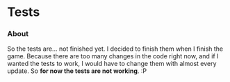 # Tests 
### About 
So the tests are... not finished yet. I decided to finish them when I finish the game. Because there are too many changes in the code right now, and if I wanted the tests to work, I would have to change them with almost every update. So **for now the tests are not working**. :P
